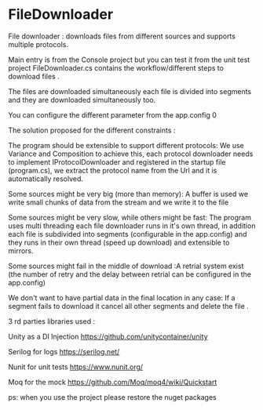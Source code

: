 # FileDownloader
File downloader : downloads files from different sources and supports multiple protocols.

Main entry is from the Console project but you can test it from the unit test project
FileDownloader.cs contains the workflow/different steps to download files .

The files are downloaded simultaneously each file is divided into segments and they are downloaded simultaneously too.

You can configure the different parameter from the app.config 0

The solution proposed for the different constraints :

The program should be extensible to support different protocols: We use Variance and Composition to achieve this, each protocol downloader needs to implement IProtocolDownloader and registered in the startup file (program.cs), we extract the protocol name from the Url and it is automatically resolved.

Some sources might be very big (more than memory): A buffer is used we write small chunks of data from the  stream and we write it to the file 

Some sources might be very slow, while others might be fast: The program uses multi threading each file downloader runs in it's own thread, in addition each file is subdivided into segments (configurable in the app.config) and they runs in their own thread (speed up download) and extensible to mirrors.

Some sources might fail in the middle of download :A retrial system exist (the number of retry and the delay between retrial can be configured in the app.config)

We don't want to have partial data in the final location in any case: If a segment fails to download it cancel all other segments and delete the file .

3 rd parties libraries used :

Unity as a DI Injection  https://github.com/unitycontainer/unity

Serilog for logs https://serilog.net/

Nunit for unit tests https://www.nunit.org/

Moq for the mock https://github.com/Moq/moq4/wiki/Quickstart

ps: when you use the project please restore the nuget packages 



